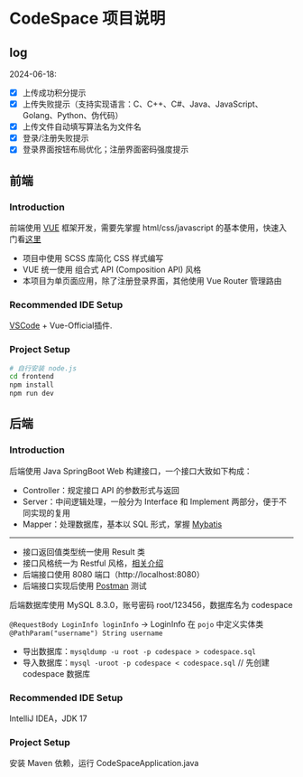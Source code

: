 # CodeSpace 项目说明

## log

2024-06-18: 

- [x] 上传成功积分提示
- [x] 上传失败提示（支持实现语言：C、C++、C#、Java、JavaScript、Golang、Python、伪代码）
- [x] 上传文件自动填写算法名为文件名
- [x] 登录/注册失败提示
- [x] 登录界面按钮布局优化；注册界面密码强度提示

## 前端

### Introduction 

前端使用 [VUE](https://cn.vuejs.org/) 框架开发，需要先掌握 html/css/javascript 的基本使用，快速入门看[这里](https://developer.mozilla.org/zh-CN/docs/Learn/Getting_started_with_the_web/HTML_basics)


- 项目中使用 SCSS 库简化 CSS 样式编写
- VUE 统一使用 组合式 API (Composition API) 风格
- 本项目为单页面应用，除了注册登录界面，其他使用 Vue Router 管理路由

### Recommended IDE Setup

[VSCode](https://code.visualstudio.com/) + Vue-Official插件.

### Project Setup

```sh
# 自行安装 node.js
cd frontend
npm install
npm run dev
```

## 后端

### Introduction 

后端使用 Java SpringBoot Web 构建接口，一个接口大致如下构成：

- Controller：规定接口 API 的参数形式与返回
- Server：中间逻辑处理，一般分为 Interface 和 Implement 两部分，便于不同实现的复用
- Mapper：处理数据库，基本以 SQL 形式，掌握 [Mybatis](https://www.bilibili.com/video/BV1MT4y1k7wZ/)

---

- 接口返回值类型统一使用 Result 类  
- 接口风格统一为 Restful 风格，[相关介绍](http://ruanyifeng.com/blog/2014/05/restful_api.html)
- 后端接口使用 8080 端口（http://localhost:8080） 
- 后端接口实现后使用 [Postman](https://www.postman.com/) 测试


后端数据库使用 MySQL 8.3.0，账号密码 root/123456，数据库名为 codespace

`@RequestBody LoginInfo loginInfo` -> LoginInfo 在 `pojo` 中定义实体类  
`@PathParam("username") String username`

- 导出数据库：`mysqldump -u root -p codespace > codespace.sql`
- 导入数据库：`mysql -uroot -p codespace < codespace.sql` // 先创建 codespace 数据库

### Recommended IDE Setup

IntelliJ IDEA，JDK 17

### Project Setup

安装 Maven 依赖，运行 CodeSpaceApplication.java